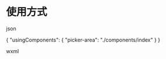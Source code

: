 # 使用方式
json

{
  "usingComponents": {
    "picker-area": "./components/index"
  }
}

wxml
<picker-area bindmyevent="_confirm" inner-str="点我" inner-type="2"></picker-area>
